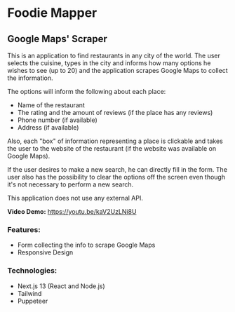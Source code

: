 # Foodie Mapper
## Google Maps' Scraper 

This is an application to find restaurants in any city of the world. The user selects the cuisine, types in the city and informs how many options he wishes to see (up to 20) and the application scrapes Google Maps to collect the information. 

The options will inform the following about each place: 

- Name of the restaurant
- The rating and the amount of reviews (if the place has any reviews)
- Phone number (if available)
- Address (if available)

Also, each "box" of information representing a place is clickable and takes the user to the website of the restaurant (if the website was available on Google Maps).

If the user desires to make a new search, he can directly fill in the form. The user also has the possibility to clear the options off the screen even though it's not necessary to perform a new search. 

This application does not use any external API. 


**Video Demo:**
https://youtu.be/kaV2UzLNi8U

### Features: 
- Form collecting the info to scrape Google Maps
- Responsive Design

### Technologies: 
- Next.js 13 (React and Node.js)
- Tailwind 
- Puppeteer
